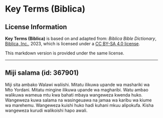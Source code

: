 # Key Terms (Biblica)

## License Information

**Key Terms (Biblica)** is based on and adapted from: _Biblica Bible Dictionary_, [Biblica, Inc.](https://www.biblica.com/), 2023, which is licensed under a [CC BY-SA 4.0 license](https://creativecommons.org/licenses/by-sa/4.0/legalcode.en).

This markdown version is provided under the same license.



--------------------------------

## Miji salama (id: 367901)

Miji sita ambako Walawi waliishi. Mitatu ilikuwa upande wa mashariki wa Mto Yordani. Mitatu mingine ilikuwa upande wa magharibi. Watu ambao walikuwa wameua mtu kwa bahati mbaya wangeweza kwenda huko. Wangeweza kuwa salama na wasingeuawa na jamaa wa karibu wa kiume wa marehemu. Wangeweza kuishi huko hadi kuhani mkuu alipokufa. Kisha wangeweza kurudi walikoishi hapo awali.


